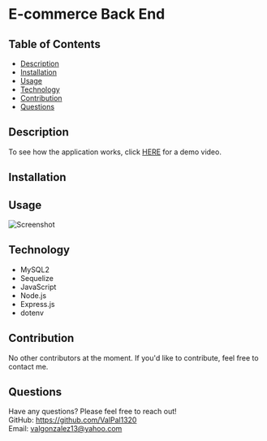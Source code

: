 # E-commerce Back End

## Table of Contents
  * [Description](#description)
  * [Installation](#installation)
  * [Usage](#usage)
  * [Technology](#technology)
  * [Contribution](#contribute)
  * [Questions](#questions)

## Description


To see how the application works, click [HERE]() for a demo video.

## Installation

## Usage


![Screenshot]()

## Technology
  * MySQL2
  * Sequelize
  * JavaScript
  * Node.js
  * Express.js
  * dotenv

## Contribution
No other contributors at the moment. If you'd like to contribute, feel free to contact me.

## Questions
Have any questions? Please feel free to reach out!  
GitHub: https://github.com/ValPal1320  
Email: valgonzalez13@yahoo.com